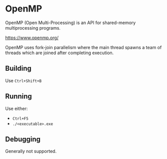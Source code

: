 # OpenMP
OpenMP (Open Multi-Processing) is an API for shared-memory multiprocessing programs.

https://www.openmp.org/

OpenMP uses fork-join parallelism where the main thread spawns a team of threads which are joined after completing execution.

## Building
Use `Ctrl+Shift+B`

## Running
Use either:
- `Ctrl+F5`
- `./<executable>.exe`

## Debugging
Generally not supported.
